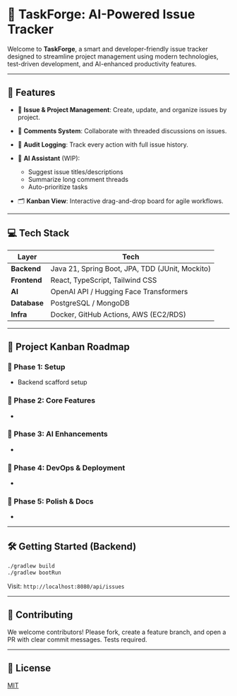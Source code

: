 # 🚀 TaskForge: AI-Powered Issue Tracker

Welcome to **TaskForge**, a smart and developer-friendly issue tracker designed to streamline project management using modern technologies, test-driven development, and AI-enhanced productivity features.

---

## 🧠 Features

* 📌 **Issue & Project Management**: Create, update, and organize issues by project.
* 💬 **Comments System**: Collaborate with threaded discussions on issues.
* 🧾 **Audit Logging**: Track every action with full issue history.
* 🤖 **AI Assistant** (WIP):

  * Suggest issue titles/descriptions
  * Summarize long comment threads
  * Auto-prioritize tasks
* 🗂️ **Kanban View**: Interactive drag-and-drop board for agile workflows.

---

## 💻 Tech Stack

| Layer        | Tech                                            |
| ------------ | ----------------------------------------------- |
| **Backend**  | Java 21, Spring Boot, JPA, TDD (JUnit, Mockito) |
| **Frontend** | React, TypeScript, Tailwind CSS                 |
| **AI**       | OpenAI API / Hugging Face Transformers          |
| **Database** | PostgreSQL / MongoDB                            |
| **Infra**    | Docker, GitHub Actions, AWS (EC2/RDS)           |

---

## 📌 Project Kanban Roadmap

### 🔹 Phase 1: Setup

* Backend scafford setup

### 🔹 Phase 2: Core Features

*

### 🔹 Phase 3: AI Enhancements

*

### 🔹 Phase 4: DevOps & Deployment

*

### 🔹 Phase 5: Polish & Docs

*

---

## 🛠️ Getting Started (Backend)

```bash
./gradlew build
./gradlew bootRun
```

Visit: `http://localhost:8080/api/issues`

---

## 🤝 Contributing

We welcome contributors! Please fork, create a feature branch, and open a PR with clear commit messages. Tests required.

---

## 📄 License

[MIT](LICENSE)
